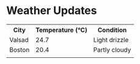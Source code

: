 # Weather Updates

<!-- WEATHER-UPDATE-START -->
<table><tr><th>City</th><th>Temperature (°C)</th><th>Condition</th></tr><tr><td>Valsad</td><td>24.7</td><td>Light drizzle</td></tr><tr><td>Boston</td><td>20.4</td><td>Partly cloudy</td></tr><tr><td></td><td></td><td></td></tr></table>
<!-- WEATHER-UPDATE-END -->
